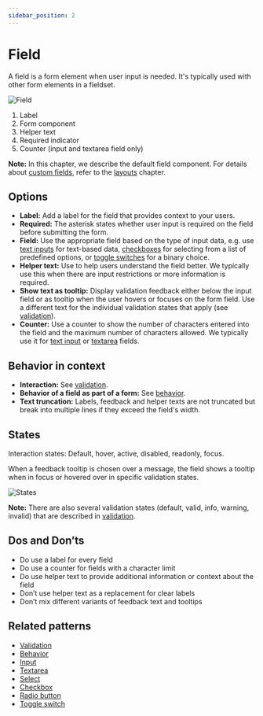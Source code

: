 ```yaml
---
sidebar_position: 2
---
```


# Field

A field is a form element when user input is needed. It's typically used with other form elements in a fieldset.

![Field](https://www.figma.com/design/wEptRgAezDU1z80Cn3eZ0o/iX-Pattern-Illustrations?node-id=2781-323&t=pKzFQBhaXmjTsR8P-4)

1. Label
2. Form component
3. Helper text
4. Required indicator
5. Counter (input and textarea field only)

**Note:** In this chapter, we describe the default field component. For details about [custom fields](../custom-field.mdx), refer to the [layouts](forms-layout.md) chapter.

## Options

- **Label:** Add a label for the field that provides context to your users.
- **Required:** The asterisk states whether user input is required on the field before submitting the form.
- **Field:** Use the appropriate field based on the type of input data, e.g. use [text inputs](../input.mdx) for text-based data, [checkboxes](../checkbox.mdx) for selecting from a list of predefined options, or [toggle switches](../toggle.mdx) for a binary choice.
- **Helper text:** Use to help users understand the field better. We typically use this when there are input restrictions or more information is required.
- **Show text as tooltip:** Display validation feedback either below the input field or as tooltip when the user hovers or focuses on the form field. Use a different text for the individual validation states that apply (see [validation](forms-validation.mdx)).
- **Counter:** Use a counter to show the number of characters entered into the field and the maximum number of characters allowed. We typically use it for [text input](../input.mdx) or [textarea](../textarea.mdx) fields.

## Behavior in context

- **Interaction:** See [validation](forms-validation.mdx).
- **Behavior of a field as part of a form:** See [behavior](forms-validation.mdx).
- **Text truncation:** Labels, feedback and helper texts are not truncated but break into multiple lines if they exceed the field's width.

## States

Interaction states: Default, hover, active, disabled, readonly, focus.

When a feedback tooltip is chosen over a message, the field shows a tooltip when in focus or hovered over in specific validation states.

![States](https://www.figma.com/design/wEptRgAezDU1z80Cn3eZ0o/iX-Pattern-Illustrations?node-id=2781-12426&t=pKzFQBhaXmjTsR8P-4)

**Note:** There are also several validation states (default, valid, info, warning, invalid) that are described in [validation](forms-validation.mdx).

## Dos and Don’ts

- Do use a label for every field
- Do use a counter for fields with a character limit
- Do use helper text to provide additional information or context about the field
- Don’t use helper text as a replacement for clear labels
- Don’t mix different variants of feedback text and tooltips

## Related patterns

- [Validation](forms-validation.mdx)
- [Behavior](forms-behavior.md)
- [Input](../input.mdx)
- [Textarea](../textarea.mdx)
- [Select](../select.mdx)
- [Checkbox](../checkbox.mdx)
- [Radio button](../radio.mdx)
- [Toggle switch](../toggle.mdx)
